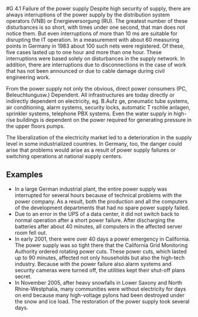 #G 4.1 Failure of the power supply
Despite high security of supply, there are always interruptions of the power supply by the distribution system operators (VNB) or Energieversorgung (RU). The greatest number of these disturbances is so short, with times under one second, that man does not notice them. But even interruptions of more than 10 ms are suitable for disrupting the IT operation. In a measurement with about 60 measuring points in Germany in 1983 about 100 such nets were registered. Of these, five cases lasted up to one hour and more than one hour. These interruptions were based solely on disturbances in the supply network. In addition, there are interruptions due to disconnections in the case of work that has not been announced or due to cable damage during civil engineering work.

From the power supply not only the obvious, direct power consumers (PC, Beleuchtungusw.) Dependent. All infrastructures are today directly or indirectly dependent on electricity, eg. B.Aufz ge, pneumatic tube systems, air conditioning, alarm systems, security locks, automatic T rschlie anlagen, sprinkler systems, telephone PBX systems. Even the water supply in high-rise buildings is dependent on the power required for generating pressure in the upper floors pumps.

The liberalization of the electricity market led to a deterioration in the supply level in some industrialized countries. In Germany, too, the danger could arise that problems would arise as a result of power supply failures or switching operations at national supply centers.



## Examples 
* In a large German industrial plant, the entire power supply was interrupted for several hours because of technical problems with the power company. As a result, both the production and all the computers of the development departments that had no spare power supply failed.
* Due to an error in the UPS of a data center, it did not switch back to normal operation after a short power failure. After discharging the batteries after about 40 minutes, all computers in the affected server room fell out.
* In early 2001, there were over 40 days a power emergency in California. The power supply was so tight there that the California Grid Monitoring Authority ordered rotating power cuts. These power cuts, which lasted up to 90 minutes, affected not only households but also the high-tech industry. Because with the power failure also alarm systems and security cameras were turned off, the utilities kept their shut-off plans secret.
* In November 2005, after heavy snowfalls in Lower Saxony and North Rhine-Westphalia, many communities were without electricity for days on end because many high-voltage pylons had been destroyed under the snow and ice load. The restoration of the power supply took several days.





